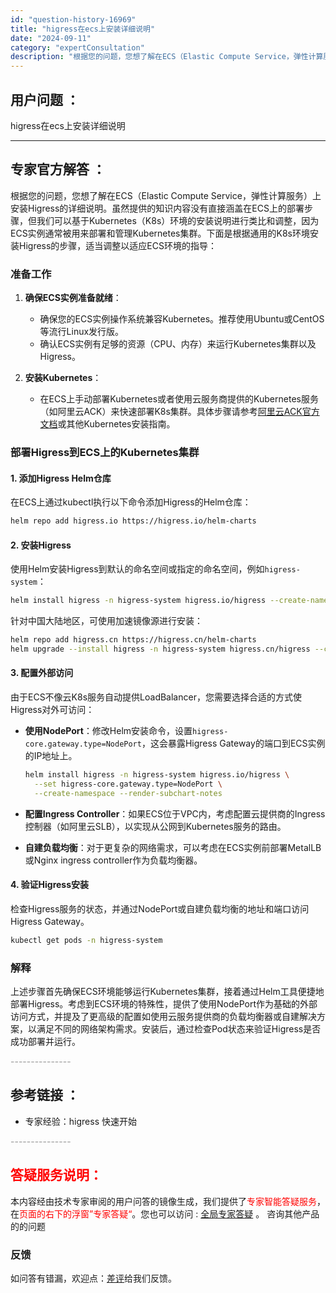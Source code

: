 ```yaml
---
id: "question-history-16969"
title: "higress在ecs上安装详细说明"
date: "2024-09-11"
category: "expertConsultation"
description: "根据您的问题，您想了解在ECS（Elastic Compute Service，弹性计算服务）上安装Higress的详细说明。虽然提供的知识内容没有直接涵盖在ECS上的部署步骤，但我们可以基于Kubernetes（K8s）环境的安装说明进行类比和调整，因为ECS实例通常被用来部署和管理Kuberne"
---
```


## 用户问题 ： 
 higress在ecs上安装详细说明  

---------------
## 专家官方解答 ：

根据您的问题，您想了解在ECS（Elastic Compute Service，弹性计算服务）上安装Higress的详细说明。虽然提供的知识内容没有直接涵盖在ECS上的部署步骤，但我们可以基于Kubernetes（K8s）环境的安装说明进行类比和调整，因为ECS实例通常被用来部署和管理Kubernetes集群。下面是根据通用的K8s环境安装Higress的步骤，适当调整以适应ECS环境的指导：

### 准备工作

1. **确保ECS实例准备就绪**：
   - 确保您的ECS实例操作系统兼容Kubernetes。推荐使用Ubuntu或CentOS等流行Linux发行版。
   - 确认ECS实例有足够的资源（CPU、内存）来运行Kubernetes集群以及Higress。

2. **安装Kubernetes**：
   - 在ECS上手动部署Kubernetes或者使用云服务商提供的Kubernetes服务（如阿里云ACK）来快速部署K8s集群。具体步骤请参考[阿里云ACK官方文档](https://www.aliyun.com/product/kubernetes)或其他Kubernetes安装指南。

### 部署Higress到ECS上的Kubernetes集群

#### 1. 添加Higress Helm仓库

在ECS上通过kubectl执行以下命令添加Higress的Helm仓库：

```bash
helm repo add higress.io https://higress.io/helm-charts
```

#### 2. 安装Higress

使用Helm安装Higress到默认的命名空间或指定的命名空间，例如`higress-system`：

```bash
helm install higress -n higress-system higress.io/higress --create-namespace --render-subchart-notes
```

针对中国大陆地区，可使用加速镜像源进行安装：

```bash
helm repo add higress.cn https://higress.cn/helm-charts
helm upgrade --install higress -n higress-system higress.cn/higress --create-namespace --render-subchart-notes
```

#### 3. 配置外部访问

由于ECS不像云K8s服务自动提供LoadBalancer，您需要选择合适的方式使Higress对外可访问：

- **使用NodePort**：修改Helm安装命令，设置`higress-core.gateway.type=NodePort`，这会暴露Higress Gateway的端口到ECS实例的IP地址上。
  
  ```bash
  helm install higress -n higress-system higress.io/higress \
    --set higress-core.gateway.type=NodePort \
    --create-namespace --render-subchart-notes
  ```

- **配置Ingress Controller**：如果ECS位于VPC内，考虑配置云提供商的Ingress控制器（如阿里云SLB），以实现从公网到Kubernetes服务的路由。

- **自建负载均衡**：对于更复杂的网络需求，可以考虑在ECS实例前部署MetalLB或Nginx ingress controller作为负载均衡器。

#### 4. 验证Higress安装

检查Higress服务的状态，并通过NodePort或自建负载均衡的地址和端口访问Higress Gateway。

```bash
kubectl get pods -n higress-system
```

### 解释

上述步骤首先确保ECS环境能够运行Kubernetes集群，接着通过Helm工具便捷地部署Higress。考虑到ECS环境的特殊性，提供了使用NodePort作为基础的外部访问方式，并提及了更高级的配置如使用云服务提供商的负载均衡器或自建解决方案，以满足不同的网络架构需求。安装后，通过检查Pod状态来验证Higress是否成功部署并运行。


<font color="#949494">---------------</font> 


## 参考链接 ：

* 专家经验：higress 快速开始 


 <font color="#949494">---------------</font> 
 


## <font color="#FF0000">答疑服务说明：</font> 

本内容经由技术专家审阅的用户问答的镜像生成，我们提供了<font color="#FF0000">专家智能答疑服务</font>，在<font color="#FF0000">页面的右下的浮窗”专家答疑“</font>。您也可以访问 : [全局专家答疑](https://answer.opensource.alibaba.com/docs/intro) 。 咨询其他产品的的问题

### 反馈
如问答有错漏，欢迎点：[差评](https://ai.nacos.io/user/feedbackByEnhancerGradePOJOID?enhancerGradePOJOId=16975)给我们反馈。
